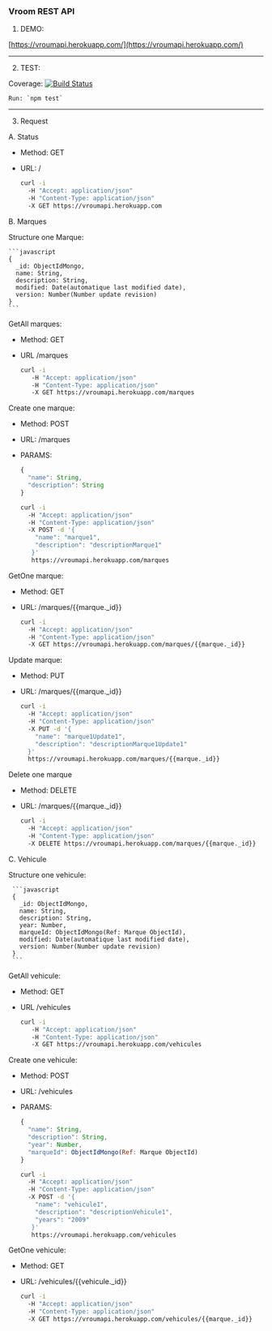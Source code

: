 ### Vroom REST API

1. DEMO:

[https://vroumapi.herokuapp.com/](https://vroumapi.herokuapp.com/)

---

2. TEST:

  Coverage: [![Build Status](https://travis-ci.org/julesGoullee/vroumApi.svg)](https://travis-ci.org/julesGoullee/vroumApi)
  
    Run: `npm test`

---
    
3. Request

  A. Status
  
  * Method: GET
  * URL: /
  
      ```bash
      curl -i
        -H "Accept: application/json" 
        -H "Content-Type: application/json"
        -X GET https://vroumapi.herokuapp.com
      ```
  
  B. Marques
  
  Structure one Marque:
   
    ```javascript
    {
      _id: ObjectIdMongo,
      name: String,
      description: String,
      modified: Date(automatique last modified date),
      version: Number(Number update revision) 
    }
    ```

  GetAll marques:
   
  * Method: GET
  * URL /marques
  
      ```bash
      curl -i
         -H "Accept: application/json"
         -H "Content-Type: application/json"
         -X GET https://vroumapi.herokuapp.com/marques
      ```

  Create one marque:
    
  * Method: POST
  * URL: /marques
  * PARAMS: 
  
      ```javascript
      {
        "name": String,
        "description": String
      }
      ```
      
      ```bash
      curl -i 
        -H "Accept: application/json"
        -H "Content-Type: application/json"
        -X POST -d '{
          "name": "marque1",
          "description": "descriptionMarque1"
         }'
         https://vroumapi.herokuapp.com/marques
      ```
       
  GetOne marque:
  
  * Method: GET
  * URL: /marques/{{marque._id}}
  
      ```bash
      curl -i 
        -H "Accept: application/json"
        -H "Content-Type: application/json" 
        -X GET https://vroumapi.herokuapp.com/marques/{{marque._id}}
      ```
      
  Update marque:
  
  * Method: PUT
  * URL: /marques/{{marque._id}}

      ```bash
      curl -i 
        -H "Accept: application/json" 
        -H "Content-Type: application/json" 
        -X PUT -d '{ 
          "name": "marque1Update1",
          "description": "descriptionMarque1Update1"
        }'
        https://vroumapi.herokuapp.com/marques/{{marque._id}}
      ```
        
  Delete one marque
  
  * Method: DELETE
  * URL: /marques/{{marque._id}}
  
      ```bash
      curl -i 
        -H "Accept: application/json" 
        -H "Content-Type: application/json" 
        -X DELETE https://vroumapi.herokuapp.com/marques/{{marque._id}}
      ```
 
 C. Vehicule
 
 Structure one vehicule:
    
     ```javascript
     {
       _id: ObjectIdMongo,
       name: String,
       description: String,
       year: Number,
       marqueId: ObjectIdMongo(Ref: Marque ObjectId),
       modified: Date(automatique last modified date),
       version: Number(Number update revision) 
     }
     ```
 GetAll vehicule:
   
  * Method: GET
  * URL /vehicules
  
      ```bash
      curl -i
         -H "Accept: application/json"
         -H "Content-Type: application/json"
         -X GET https://vroumapi.herokuapp.com/vehicules
      ```

  Create one vehicule:
    
  * Method: POST
  * URL: /vehicules
  * PARAMS:
  
      ```javascript
      {
        "name": String,
        "description": String,
        "year": Number,
        "marqueId": ObjectIdMongo(Ref: Marque ObjectId)
      }
      ```
      
      ```bash
      curl -i 
        -H "Accept: application/json"
        -H "Content-Type: application/json"
        -X POST -d '{
          "name": "vehicule1",
          "description": "descriptionVehicule1",
          "years": "2009"
         }'
         https://vroumapi.herokuapp.com/vehicules
      ```
  
  GetOne vehicule:
    
  * Method: GET
  * URL: /vehicules/{{vehicule._id}}
    
      ```bash
      curl -i 
        -H "Accept: application/json"
        -H "Content-Type: application/json" 
        -X GET https://vroumapi.herokuapp.com/vehicules/{{marque._id}}
      ```
  